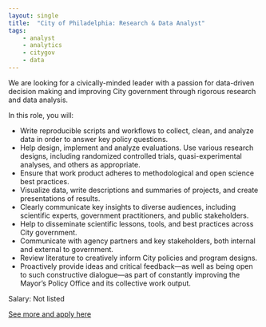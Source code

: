 ```yaml
---
layout: single
title:  "City of Philadelphia: Research & Data Analyst"
tags: 
    - analyst
    - analytics
    - citygov
    - data
---
```


We are looking for a civically-minded leader with a passion for data-driven decision making and improving City government through rigorous research and data analysis.


In this role, you will:
* Write reproducible scripts and workflows to collect, clean, and analyze data in order to answer key policy questions.
* Help design, implement and analyze evaluations. Use various research designs, including randomized controlled trials, quasi-experimental analyses, and others as appropriate. 
* Ensure that work product adheres to methodological and open science best practices.
* Visualize data, write descriptions and summaries of projects, and create presentations of results. 
* Clearly communicate key insights to diverse audiences, including scientific experts, government practitioners, and public stakeholders.
* Help to disseminate scientific lessons, tools, and best practices across City government.
* Communicate with agency partners and key stakeholders, both internal and external to government.
* Review literature to creatively inform City policies and program designs.
* Proactively provide ideas and critical feedback—as well as being open to such constructive dialogue—as part of constantly improving the Mayor’s Policy Office and its collective work output.


Salary: Not listed


[See more and apply here](https://jobs.smartrecruiters.com/CityofPhiladelphia/743999693495367-research-and-data-analyst)
